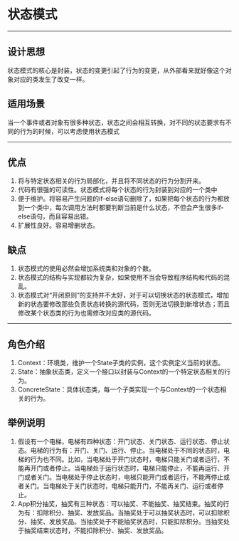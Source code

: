 # 状态模式
***
## 设计思想
状态模式的核心是封装，状态的变更引起了行为的变更，从外部看来就好像这个对象对应的类发生了改变一样。

## 适用场景
当一个事件或者对象有很多种状态，状态之间会相互转换，对不同的状态要求有不同的行为的时候，可以考虑使用状态模式

***
## 优点
1. 将与特定状态相关的行为局部化，并且将不同状态的行为分割开来。
2. 代码有很强的可读性。状态模式将每个状态的行为封装到对应的一个类中
3. 便于维护。将容易产生问题的if-else语句删除了，如果把每个状态的行为都放到一个类中，每次调用方法时都要判断当前是什么状态，不但会产生很多if-else语句，而且容易出错。
4. 扩展性良好。容易增删状态。


## 缺点
1. 状态模式的使用必然会增加系统类和对象的个数。
2. 状态模式的结构与实现都较为复杂，如果使用不当会导致程序结构和代码的混乱。
3. 状态模式对“开闭原则”的支持并不太好，对于可以切换状态的状态模式，增加新的状态要修改那些负责状态转换的源代码，否则无法切换到新增状态；而且修改某个状态类的行为也需修改对应类的源代码。


***
## 角色介绍
1. Context：环境类，维护一个State子类的实例，这个实例定义当前的状态。
2. State：抽象状态类，定义一个接口以封装与Context的一个特定状态相关的行为。
3. ConcreteState：具体状态类，每一个子类实现一个与Context的一个状态相关的行为。

## 举例说明
1. 假设有一个电梯，电梯有四种状态：开门状态、关门状态、运行状态、停止状态。电梯的行为有：开门、关门、运行、停止。当电梯处于不同的状态时，电梯的行为也不同。比如，当电梯处于开门状态时，电梯只能关门或者运行，不能再开门或者停止。当电梯处于运行状态时，电梯只能停止，不能再运行、开门或者关门。当电梯处于停止状态时，电梯只能开门或者运行，不能再停止或者关门。当电梯处于关门状态时，电梯只能开门，不能再关门、运行或者停止。
2. App积分抽奖，抽奖有三种状态：可以抽奖、不能抽奖、抽奖结束。抽奖的行为有：扣除积分、抽奖、发放奖品。当抽奖处于可以抽奖状态时，可以扣除积分、抽奖、发放奖品。当抽奖处于不能抽奖状态时，只能扣除积分。当抽奖处于抽奖结束状态时，不能扣除积分、抽奖、发放奖品。

